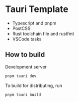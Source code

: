 # Tauri Template

- Typescript and pnpm
- PostCSS
- Rust toolchain file and rustfmt
- VSCode tasks

## How to build

Development server
```sh
pnpm tauri dev
```

To build for distributing, run
```sh
pnpm tauri build
```
